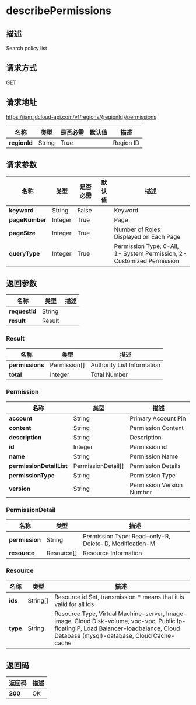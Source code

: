 # describePermissions


## 描述
Search policy list

## 请求方式
GET

## 请求地址
https://iam.jdcloud-api.com/v1/regions/{regionId}/permissions

|名称|类型|是否必需|默认值|描述|
|---|---|---|---|---|
|**regionId**|String|True| |Region ID|

## 请求参数
|名称|类型|是否必需|默认值|描述|
|---|---|---|---|---|
|**keyword**|String|False| |Keyword|
|**pageNumber**|Integer|True| |Page|
|**pageSize**|Integer|True| |Number of Roles Displayed on Each Page|
|**queryType**|Integer|True| |Permission Type, 0-All, 1- System Permission, 2-Customized Permission|


## 返回参数
|名称|类型|描述|
|---|---|---|
|**requestId**|String| |
|**result**|Result| |

### Result
|名称|类型|描述|
|---|---|---|
|**permissions**|Permission[]|Authority List Information|
|**total**|Integer|Total Number|
### Permission
|名称|类型|描述|
|---|---|---|
|**account**|String|Primary Account Pin|
|**content**|String|Permission Content|
|**description**|String|Description|
|**id**|Integer|Permission id|
|**name**|String|Permission Name|
|**permissionDetailList**|PermissionDetail[]|Permission Details|
|**permissionType**|String|Permission Type|
|**version**|String|Permission Version Number|
### PermissionDetail
|名称|类型|描述|
|---|---|---|
|**permission**|String|Permission Type: Read-only-R, Delete-D, Modification-M|
|**resource**|Resource[]|Resource Information|
### Resource
|名称|类型|描述|
|---|---|---|
|**ids**|String[]|Resource id Set, transmission * means that it is valid for all ids|
|**type**|String|Resource Type, Virtual Machine-server, Image-image, Cloud Disk-volume, vpc-vpc, Public Ip-floatingIP, Load Balancer-loadbalance, Cloud Database (mysql)-database, Cloud Cache-cache|

## 返回码
|返回码|描述|
|---|---|
|**200**|OK|
